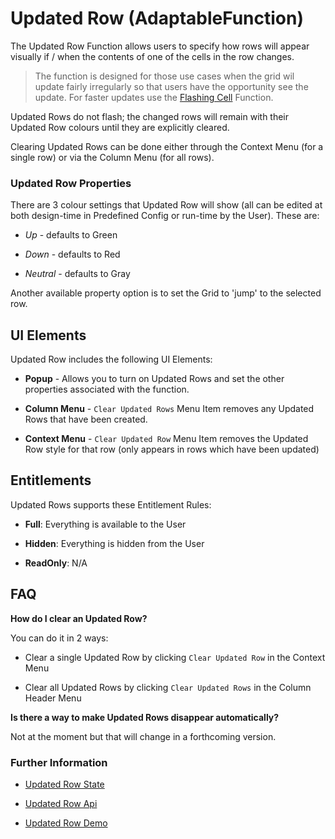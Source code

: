 # Updated Row (AdaptableFunction)

The Updated Row Function allows users to specify how rows will appear visually if / when the contents of one of the cells in the row changes.

> The function is designed for those use cases when the grid wil update fairly irregularly so that users have the opportunity see the update.  For faster updates use the [Flashing Cell](./flashing-cell-function.md) Function.

Updated Rows do not flash; the changed rows will remain with their Updated Row colours until they are explicitly cleared. 

Clearing Updated Rows can be done either through the Context Menu (for a single row) or via the Column Menu (for all rows).

### Updated Row Properties

There are 3 colour settings that Updated Row will show (all can be edited at both design-time in Predefined Config or run-time by the User).  These are:

- *Up* - defaults to Green

- *Down* - defaults to Red

- *Neutral* - defaults to Gray

Another available property option is to set the Grid to 'jump' to the selected row.

## UI Elements

Updated Row includes the following UI Elements:

- **Popup** - Allows you to turn on Updated Rows and set the other properties associated with the function.

- **Column Menu** - `Clear Updated Rows` Menu Item removes any Updated Rows that have been created.

- **Context Menu** - `Clear Updated Row` Menu Item removes the Updated Row style for that row (only appears in rows which have been updated) 

## Entitlements

Updated Rows supports these Entitlement Rules:

- **Full**: Everything is available to the User

- **Hidden**: Everything is hidden from the User

- **ReadOnly**: N/A

## FAQ

**How do I clear an Updated Row?**

You can do it in 2 ways:

- Clear a single Updated Row by clicking `Clear Updated Row` in the Context Menu

- Clear all Updated Rows by clicking `Clear Updated Rows` in the Column Header Menu

**Is there a way to make Updated Rows disappear automatically?**

Not at the moment but that will change in a forthcoming version.

### Further Information

- [Updated Row State](https://api.adaptabletools.com/interfaces/_src_predefinedconfig_updatedrowstate_.updatedrowstate.html)

- [Updated Row Api](https://api.adaptabletools.com/interfaces/_src_api_updatedrowapi_.updatedrowapi.html)

- [Updated Row Demo](https://demo.adaptabletools.com/style/aggridupdatedrowsdemo)

